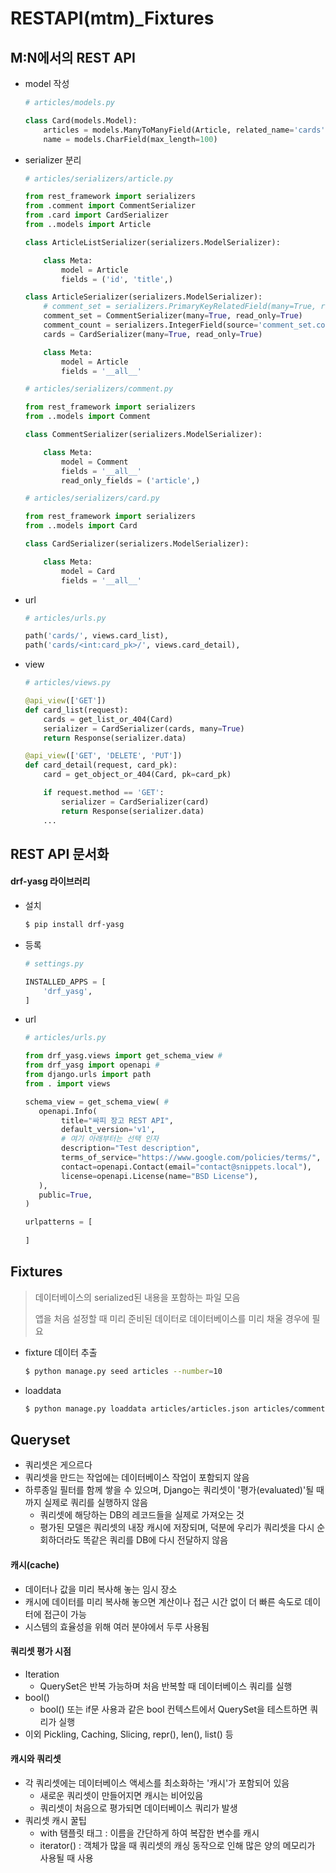 # RESTAPI(mtm)_Fixtures

## M:N에서의 REST API

- model 작성

    ```python
    # articles/models.py
    
    class Card(models.Model):
        articles = models.ManyToManyField(Article, related_name='cards')
        name = models.CharField(max_length=100)
    ```
    
- serializer 분리

    ```python
    # articles/serializers/article.py
    
    from rest_framework import serializers
    from .comment import CommentSerializer
    from .card import CardSerializer
    from ..models import Article
    
    class ArticleListSerializer(serializers.ModelSerializer):
    
        class Meta:
            model = Article
            fields = ('id', 'title',)
    
    class ArticleSerializer(serializers.ModelSerializer):
        # comment_set = serializers.PrimaryKeyRelatedField(many=True, read_only=True)
        comment_set = CommentSerializer(many=True, read_only=True)
        comment_count = serializers.IntegerField(source='comment_set.count', read_only=True)
        cards = CardSerializer(many=True, read_only=True)
    
        class Meta:
            model = Article
            fields = '__all__'
    
    ```

    ```python
    # articles/serializers/comment.py
    
    from rest_framework import serializers
    from ..models import Comment
    
    class CommentSerializer(serializers.ModelSerializer):
    
        class Meta:
            model = Comment
            fields = '__all__'
            read_only_fields = ('article',)
    
    ```

    ```python
    # articles/serializers/card.py
    
    from rest_framework import serializers
    from ..models import Card
    
    class CardSerializer(serializers.ModelSerializer):
    
        class Meta:
            model = Card
            fields = '__all__'
    ```

- url

    ```python
    # articles/urls.py
    
    path('cards/', views.card_list),
    path('cards/<int:card_pk>/', views.card_detail),
    ```

- view

    ```python
    # articles/views.py
    
    @api_view(['GET'])
    def card_list(request):
        cards = get_list_or_404(Card)
        serializer = CardSerializer(cards, many=True)
        return Response(serializer.data)
    
    @api_view(['GET', 'DELETE', 'PUT'])
    def card_detail(request, card_pk):
        card = get_object_or_404(Card, pk=card_pk)
    
        if request.method == 'GET':
            serializer = CardSerializer(card)
            return Response(serializer.data)
        ...
    ```

    

## REST API 문서화

#### drf-yasg 라이브러리

- 설치
    ```bash
    $ pip install drf-yasg
    ```
    
- 등록

    ```python
    # settings.py
    
    INSTALLED_APPS = [
        'drf_yasg',
    ]
    ```

- url

    ```python
    # articles/urls.py
    
    from drf_yasg.views import get_schema_view #
    from drf_yasg import openapi #
    from django.urls import path
    from . import views
    
    schema_view = get_schema_view( #
       openapi.Info(
            title="싸피 장고 REST API",
            default_version='v1',
            # 여기 아래부터는 선택 인자
            description="Test description",
            terms_of_service="https://www.google.com/policies/terms/",
            contact=openapi.Contact(email="contact@snippets.local"),
            license=openapi.License(name="BSD License"),
       ),
       public=True,
    )
    
    urlpatterns = [
        
    ]
    ```

    

## Fixtures

> 데이터베이스의 serialized된 내용을 포함하는 파일 모음 
>
> 앱을 처음 설정할 때 미리 준비된 데이터로 데이터베이스를 미리 채울 경우에 필요

- fixture 데이터 추출

  ```bash
  $ python manage.py seed articles --number=10
  ```

- loaddata

  ```bash
  $ python manage.py loaddata articles/articles.json articles/comments.json accounts/user.json
  ```



## Queryset

- 쿼리셋은 게으르다
- 쿼리셋을 만드는 작업에는 데이터베이스 작업이 포함되지 않음
- 하루종일 필터를 함께 쌓을 수 있으며, Django는 쿼리셋이 '평가(evaluated)'될 때까지 실제로 쿼리를 실행하지 않음
  - 쿼리셋에 해당하는 DB의 레코드들을 실제로 가져오는 것
  - 평가된 모델은 쿼리셋의 내장 캐시에 저장되며, 덕분에 우리가 쿼리셋을 다시 순회하더라도 똑같은 쿼리를 DB에 다시 전달하지 않음



#### 캐시(cache)

- 데이터나 값을 미리 복사해 놓는 임시 장소
- 캐시에 데이터를 미리 복사해 놓으면 계산이나 접근 시간 없이 더 빠른 속도로 데이터에 접근이 가능
- 시스템의 효율성을 위해 여러 분야에서 두루 사용됨



#### 쿼리셋 평가 시점

- Iteration
  - QuerySet은 반복 가능하며 처음 반복할 때 데이터베이스 쿼리를 실행
- bool()
  - bool() 또는 if문 사용과 같은 bool 컨텍스트에서 QuerySet을 테스트하면 쿼리가 실행
- 이외 Pickling, Caching, Slicing, repr(), len(), list() 등



#### 캐시와 쿼리셋

- 각 쿼리셋에는 데이터베이스 액세스를 최소화하는 '캐시'가 포함되어 있음
  - 새로운 쿼리셋이 만들어지면 캐시는 비어있음
  - 쿼리셋이 처음으로 평가되면 데이터베이스 쿼리가 발생
- 쿼리셋 캐시 꿀팁
  - with 탬플릿 태그 : 이름을 간단하게 하여 복잡한 변수를 캐시
  - iterator() : 객체가 많을 때 쿼리셋의 캐싱 동작으로 인해 많은 양의 메모리가 사용될 때 사용

